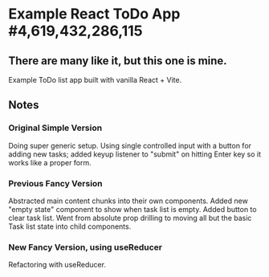 # Example React ToDo App #4,619,432,286,115
## There are many like it, but this one is mine.

Example ToDo list app built with vanilla React + Vite.

## Notes
### Original Simple Version
Doing super generic setup. Using single controlled input with a button for adding new tasks; added keyup listener to "submit" on hitting Enter key so it works like a proper form.

### Previous Fancy Version
Abstracted main content chunks into their own components. Added new "empty state" component to show when task list is empty. Added button to clear task list. Went from absolute prop drilling to moving all but the basic Task list state into child components.

### New Fancy Version, using useReducer
Refactoring with useReducer.
